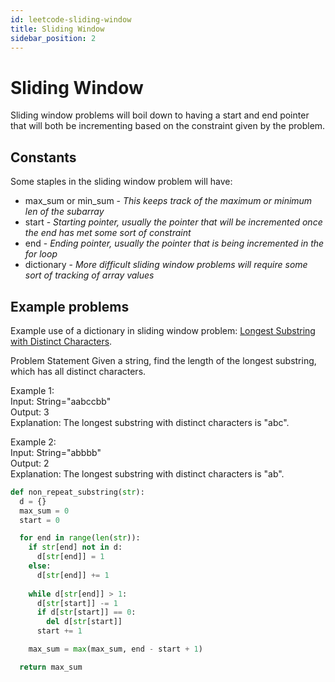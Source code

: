 ```yaml
---
id: leetcode-sliding-window
title: Sliding Window
sidebar_position: 2
---
```


# Sliding Window

Sliding window problems will boil down to having a start and end pointer that will both be incrementing based on the constraint given by the problem.

## Constants

Some staples in the sliding window problem will have:

- max_sum or min_sum - *This keeps track of the maximum or minimum len of the subarray*
- start - *Starting pointer, usually the pointer that will be incremented once the end has met some sort of constraint*
- end - *Ending pointer, usually the pointer that is being incremented in the for loop*
- dictionary - *More difficult sliding window problems will require some sort of tracking of array values*

## Example problems

Example use of a dictionary in sliding window problem: [Longest Substring with Distinct Characters](https://www.educative.io/courses/grokking-the-coding-interview/YMzBx1gE5EO).

Problem Statement
Given a string, find the length of the longest substring, which has all distinct characters.  

Example 1:  
Input: String="aabccbb"  
Output: 3  
Explanation: The longest substring with distinct characters is "abc".  

Example 2:  
Input: String="abbbb"  
Output: 2  
Explanation: The longest substring with distinct characters is "ab".
```python
def non_repeat_substring(str):
  d = {}
  max_sum = 0
  start = 0

  for end in range(len(str)):
    if str[end] not in d:
      d[str[end]] = 1
    else:
      d[str[end]] += 1
      
    while d[str[end]] > 1:
      d[str[start]] -= 1
      if d[str[start]] == 0:
        del d[str[start]]
      start += 1

    max_sum = max(max_sum, end - start + 1)

  return max_sum
```